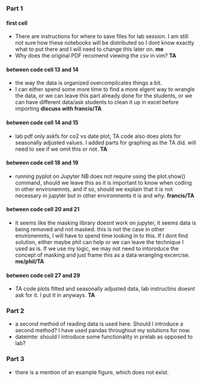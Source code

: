 ### Part 1
#### first cell
 - There are instructions for where to save files for lab session. I am still not sure how these notebooks will be distributed so I dont know exactly what to put there and I will need to change this later on. **me**
 - Why does the original PDF recomend viewing the csv in vim? **TA**
 
#### between code cell 13 and 14
 - the way the data is organized overcomplicates things a bit.
  - I can either spend some more time to find a more elgent way to wrangle the data, or we can leave this part already done for the students, or we can have different data/ask students to clean it up in excel before importing **discuss with francis/TA**
  
#### between code cell 14 and 15
- lab pdf only askfs for co2 vs date plot, TA code also does plots for seasonally adjusted values. I added parts for graphing as the TA did. will need to see if we omit this or not. **TA**  

#### between code cell 18 and 19
- running pyplot on Jupyter NB does not require using the plot.show() command, should we leave this as it is important to know when coding in other environemnts, and if so, should we explain that it is not necessary in jupyter but in other environments it is and why. **francis/TA**

#### between code cell 20 and 21
- it seems like the masking library doesnt work on jupyter, it seems data is being removed and not masked. this is not the case in other environemnts, I will have to spend time looking in to this. If I dont find solution, either maybe phil can help or we can leave the technique I used as is. If we use my logic, we may not need to intoroduce the concept of masking and just frame this as a data wrangling excercise. **me/phil/TA**

#### between code cell 27 and 29
- TA code plots fitted and seasonally adjusted data, lab instructins doesnt ask for it. I put it in anyways. **TA**

### Part 2
- a second method of reading data is used here. Should I introduce a second method? I have used pandas throughout my solutions for now.
- dateimte: should I introduce some functionality in prelab as opposed to lab?

### Part 3
- there is a mention of an example figure, which does not exist.


```python

```
